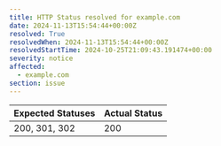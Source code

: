 ```yaml
---
title: HTTP Status resolved for example.com
date: 2024-11-13T15:54:44+00:00Z
resolved: True
resolvedWhen: 2024-11-13T15:54:44+00:00Z
resolvedStartTime: 2024-10-25T21:09:43.191474+00:00
severity: notice
affected:
  - example.com
section: issue
---
```


| Expected Statuses | Actual Status  |
|-------------------|----------------|
| 200, 301, 302 | 200 |
